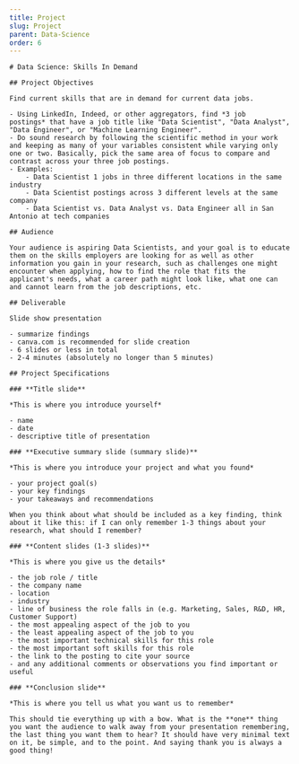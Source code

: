 ```yaml
---
title: Project
slug: Project
parent: Data-Science
order: 6
---
```

    
    # Data Science: Skills In Demand
    
    ## Project Objectives
    
    Find current skills that are in demand for current data jobs.
    
    - Using LinkedIn, Indeed, or other aggregators, find *3 job postings* that have a job title like "Data Scientist", "Data Analyst", "Data Engineer", or "Machine Learning Engineer".
    - Do sound research by following the scientific method in your work and keeping as many of your variables consistent while varying only one or two. Basically, pick the same area of focus to compare and contrast across your three job postings.
    - Examples:
        - Data Scientist 1 jobs in three different locations in the same industry
        - Data Scientist postings across 3 different levels at the same company
        - Data Scientist vs. Data Analyst vs. Data Engineer all in San Antonio at tech companies
    
    ## Audience
    
    Your audience is aspiring Data Scientists, and your goal is to educate them on the skills employers are looking for as well as other information you gain in your research, such as challenges one might encounter when applying, how to find the role that fits the applicant's needs, what a career path might look like, what one can and cannot learn from the job descriptions, etc.
    
    ## Deliverable
    
    Slide show presentation
    
    - summarize findings
    - canva.com is recommended for slide creation
    - 6 slides or less in total
    - 2-4 minutes (absolutely no longer than 5 minutes)
    
    ## Project Specifications
    
    ### **Title slide**
    
    *This is where you introduce yourself*
    
    - name
    - date
    - descriptive title of presentation
    
    ### **Executive summary slide (summary slide)**
    
    *This is where you introduce your project and what you found*
    
    - your project goal(s)
    - your key findings
    - your takeaways and recommendations
    
    When you think about what should be included as a key finding, think about it like this: if I can only remember 1-3 things about your research, what should I remember?
    
    ### **Content slides (1-3 slides)**
    
    *This is where you give us the details*
    
    - the job role / title
    - the company name
    - location
    - industry
    - line of business the role falls in (e.g. Marketing, Sales, R&D, HR, Customer Support)
    - the most appealing aspect of the job to you
    - the least appealing aspect of the job to you
    - the most important technical skills for this role
    - the most important soft skills for this role
    - the link to the posting to cite your source
    - and any additional comments or observations you find important or useful
    
    ### **Conclusion slide**
    
    *This is where you tell us what you want us to remember*
    
    This should tie everything up with a bow. What is the **one** thing you want the audience to walk away from your presentation remembering, the last thing you want them to hear? It should have very minimal text on it, be simple, and to the point. And saying thank you is always a good thing!